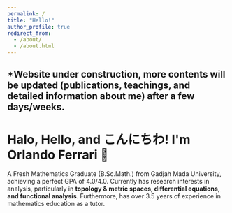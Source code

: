 ```yaml
---
permalink: /
title: "Hello!"
author_profile: true
redirect_from: 
  - /about/
  - /about.html
---
```

*Website under construction, more contents will be updated (publications, teachings, and detailed information about me) after a few days/weeks.
---
# Halo, Hello, and こんにちわ! I'm Orlando Ferrari 👋

A Fresh Mathematics Graduate (B.Sc.Math.) from Gadjah Mada University, achieving a perfect GPA of 4.0/4.0. Currently has research interests in analysis, particularly in **topology & metric spaces, differential equations, and functional analysis**. Furthermore, has over 3.5 years of experience in mathematics education as a tutor.
